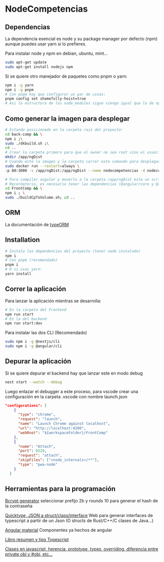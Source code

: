 # NodeCompetencias

## Dependencias

La dependencia esencial es node y su package manager por defecto (npm) aunque puedes usar yarn si lo prefieres.

Para instalar node y npm en debian, ubuntu, mint...

```bash
sudo apt-get update
sudo apt-get install nodejs npm
```

Si se quiere otro manejador de paquetes como pnpm o yarn:

```bash
npm i -g yarn
npm i -g pnpm
# Con pnpm hay que configurar un par de cosas:
pnpm config set shamefully-hoist=true
# Asi la estructura de los node_modules sigue siengo igual que la de npm
```

## Como generar la imagen para desplegar

```bash
# Estando posicionado en la carpeta raiz del proyecto:
cd back-comp && \
npm i ;\
sudo ./dkbuild.sh ;\
cd ..
# Crear la carpeta primero para que el owner no sea root sino el usuario
mkdir /app/ngDist
# Cuando este la imagen y la carpeta correr este comando para desplegarlo, en el volumen ha de estar la carpeta del compilado de angular
sudo docker run --restart=always \
-p 80:3000 -v /app/ngDist:/app/ngDist --name nodecompetencias -d nodecompetencias

# Para compilar angular y moverlo a la carpeta /app/ngDist esta un script dentro de FrontComp
# Recordatorio, es necesario tener las dependencias (@angular/core y @angular/compiler) para compilarlo sino da error, con este comando las instala y compila:
cd FrontComp && \
npm i ; \
sudo ./buildCpToVolume.sh; cd ..
```

## ORM

La documentación de [typeORM](https://orkhan.gitbook.io/typeorm/docs)

## Installation

```bash
# Instala las dependencias del proyecto (tener node instalado)
npm i
# Con pnpm (recomendado) 
pnpm i
# O si usas yarn:
yarn install
```

## Correr la aplicación

Para lanzar la aplicación mientras se desarrolla:

```bash
# En la carpeta del Frontend
npm run start
# En la del backend
npm run start:dev
```

Para instalar las dos CLI (Recomendado)

```sh
sudo npm i -g @nestjs/cli
sudo npm i -g @angular/cli
```

## Depurar la aplicación

Si se quiere depurar el backend hay que lanzar este en modo debug

```bash
nest start --watch --debug
```

Luego enlazar el debugger a este proceso, para vscode crear una configuración en la carpeta .vscode con nombre launch.json

```json
"configurations": [
    {
      "type": "chrome",
      "request": "launch",
      "name": "Launch Chrome against localhost",
      "url": "http://localhost:4200",
      "webRoot": "${workspaceFolder}/FrontComp"
    },
    {
      "name": "Attach",
      "port": 9229,
      "request": "attach",
      "skipFiles": ["<node_internals>/**"],
      "type": "pwa-node"
    }
  ]
```

## Herramientas para la programación

[Bcrypt generator](https://bcrypthashgenerator.tool-kit.dev/) seleccionar prefijo 2b y rounds 10 para generar el hash de la contraseña

[Quicktype, JSON a struct/class/interface](https://app.quicktype.io/) Web para generar interfaces de typescript a partir de un Json (O structs de Rust/C++/C clases de Java...)

[Angular material](https://material.angular.io/) Componentes ya hechos de angular

[Libro resumen y tips Typescript](https://basarat.gitbook.io/typescript/)

[Clases en javascript, herencia, prototype, types, overriding, diferencia entre private obj y #obj, etc...](https://medium.com/jspoint/typescript-classes-65b4712ac9c8)
